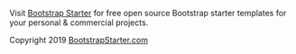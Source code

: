 Visit [Bootstrap Starter](https://bootstrapstarter.com/) for free open source Bootstrap starter templates for your personal & commercial projects.

Copyright 2019 [BootstrapStarter.com](https://bootstrapstarter.com/)